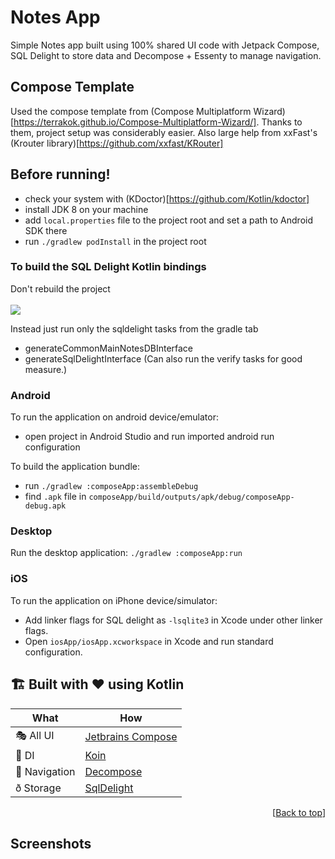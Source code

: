 # Notes App
Simple Notes app built using 100% shared UI code with Jetpack Compose, SQL Delight to store
data and Decompose + Essenty to manage navigation.

## Compose Template
Used the compose template from (Compose Multiplatform Wizard)[https://terrakok.github.io/Compose-Multiplatform-Wizard/].
Thanks to them, project setup was considerably easier.
Also large help from xxFast's (Krouter library)[https://github.com/xxfast/KRouter]

## Before running!
 - check your system with (KDoctor)[https://github.com/Kotlin/kdoctor]
 - install JDK 8 on your machine
 - add `local.properties` file to the project root and set a path to Android SDK there
 - run `./gradlew podInstall` in the project root

### To build the SQL Delight Kotlin bindings
Don't rebuild the project
<br><br>
<image src="https://media.giphy.com/media/g79am6uuZJKSc/giphy.gif" />

Instead just run only the sqldelight tasks from the gradle tab 
 -  generateCommonMainNotesDBInterface
 - generateSqlDelightInterface
(Can also run the verify tasks for good measure.)

### Android
To run the application on android device/emulator:  
 - open project in Android Studio and run imported android run configuration

To build the application bundle:
 - run `./gradlew :composeApp:assembleDebug`
 - find `.apk` file in `composeApp/build/outputs/apk/debug/composeApp-debug.apk`

### Desktop
Run the desktop application: `./gradlew :composeApp:run`

### iOS
To run the application on iPhone device/simulator:
 - Add linker flags for SQL delight as `-lsqlite3` in Xcode under other linker flags.
 - Open `iosApp/iosApp.xcworkspace` in Xcode and run standard configuration.

## 🏗️️ Built with ❤️ using Kotlin
| What            | How                                                                       |
|-----------------|---------------------------------------------------------------------------|
| 🎭 All UI       | [Jetbrains Compose](https://github.com/JetBrains/compose-multiplatform)   |
| 💉 DI           | [Koin](https://insert-koin.io/)                                           |
| 🧭 Navigation   | [Decompose](https://github.com/arkivanov/Decompose)                       |
| ð Storage       | [SqlDelight](https://github.com/russhwolf/multiplatform-settings)         |
<p align="right">[<a href="#top">Back to top</a>]</p>


## Screenshots
